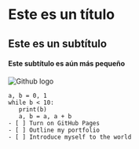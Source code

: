 # Este es un título
## Este es un subtítulo
#### Este subtítulo es aún más pequeño
![Github logo](https://upload.wikimedia.org/wikipedia/commons/thumb/2/29/GitHub_logo_2013.svg/220px-GitHub_logo_2013.svg.png)
 ```python:
a, b = 0, 1
while b < 10:
    print(b)
    a, b = a, a + b
- [ ] Turn on GitHub Pages
- [ ] Outline my portfolio
- [ ] Introduce myself to the world
